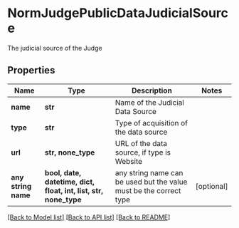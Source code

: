 # NormJudgePublicDataJudicialSource

The judicial source of the Judge

## Properties
Name | Type | Description | Notes
------------ | ------------- | ------------- | -------------
**name** | **str** | Name of the Judicial Data Source | 
**type** | **str** | Type of acquisition of the data source | 
**url** | **str, none_type** | URL of the data source, if type is Website | 
**any string name** | **bool, date, datetime, dict, float, int, list, str, none_type** | any string name can be used but the value must be the correct type | [optional]

[[Back to Model list]](../README.md#documentation-for-models) [[Back to API list]](../README.md#documentation-for-api-endpoints) [[Back to README]](../README.md)


